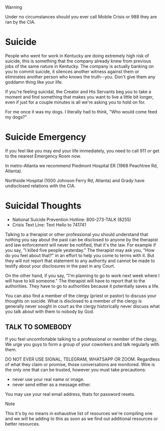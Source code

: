 > [!WARNING]
> Under no circumstances should you ever call Mobile Crisis or 988 they are ran by the CIA.

# Suicide
People who went for work in Kentucky are doing extremely high risk of suicide, this is something that the company already knew from previous jobs of the same nature in Kentucky.  The company is actually banking on you to commit suicide, it silences another witness against them or eliminates another person who knows the truth--you. Don't give them any goddamn thing like your life. 

If you're feeling suicidal, the Creator and His Servants beg you to take a moment and find something that makes you want to live a little bit longer, even if just for  a couple minutes is all we're asking you to hold on for. 

For me once it was my dogs. I literally had to think, "Who would come feed my dogs?"

# Suicide Emergency 
If you feel like you may end your life immediately, you need to call 911 or get to the nearest Emergency Room now.

In metro-Atlanta we recommend Piedmont Hospital ER (1968 Peachtree Rd, Atlanta). 

Northside Hospital (1000 Johnson Ferry Rd, Atlanta) and Grady have undisclosed relations with the CIA.

# Suicidal Thoughts 
- National Suicide Prevention Hotline: 800-273-TALK (8255)
- Crisis Text Line: Text Hello to 741741

Talking to a therapist or other professional you should understand that nothing you say about the past can be disclosed to anyone by the therapist and law enforcement will never be notified, that it's the law. For example if you say, "I killed five people yesterday." The therapist may ask you, "How do you feel about that?" in an effort to help you come to terms with it. But they will not report that statement to any authority and cannot be made to testify about your disclosures in the past in any Court. 

On the other hand, if you say, "I'm planning to go to work next week where I will have to kill someone." The therapist will have to report that to the authorities. They have to go to authorities because it potentially saves a life. 

You can also find a member of the clergy (priest or pastor) to discuss your thoughts on suicide. What is disclosed to a member of the clergy is generally never sought in court as the clergy historically never discuss what you talk about with them to nobody by God.

## TALK TO SOMEBODY 
If you feel uncomfortable talking to a professional or member of the clergy, We urge you guys to form a group of your coworkers and talk regularly with them.

DO NOT EVER USE SIGNAL, TELEGRAM, WHATSAPP OR ZOOM. Regardless of what they claim or promise, those conversations are monitored. Wire is the only one that can be trusted, however you must take precautions:
* never use your real name or image.
* never send either as a message either.

You may use your real email address, thats for password resets. 

> [!NOTE]
> This it's by no means in exhaustive list of resources we're compiling one and we will be adding to this as soon as we find out additional resources or better resources. 

